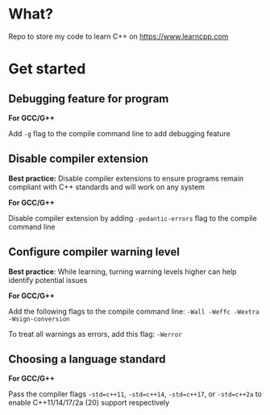 # What?
Repo to store my code to learn C++ on https://www.learncpp.com

# Get started
## Debugging feature for program
**For GCC/G++**

Add `-g` flag to the compile command line to add debugging feature
## Disable compiler extension
**Best practice:** Disable compiler extensions to ensure programs remain compliant with C++ standards and will work on any system

**For GCC/G++**

Disable compiler extension by adding `-pedantic-errors` flag to the compile command line
## Configure compiler warning level
**Best practice**: While learning, turning warning levels higher can help identify potential issues

**For GCC/G++**

Add the following flags to the compile command line: `-Wall -Weffc -Wextra -Wsign-conversion`

To treat all warnings as errors, add this flag: `-Werror`
## Choosing a language standard
**For GCC/G++**

Pass the compiler flags `-std=c++11`, `-std=c++14`, `-std=c++17`, or `-std=c++2a` to enable C++11/14/17/2a (20) support respectively